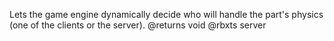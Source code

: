 Lets the game engine dynamically decide who will handle the part's physics (one of the clients or the server).
@returns void
@rbxts server